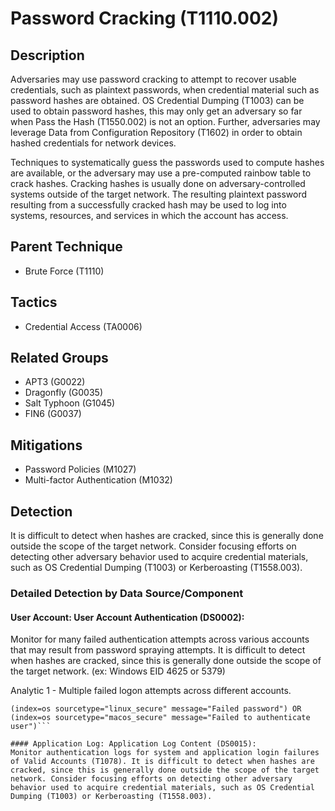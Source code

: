 # Password Cracking (T1110.002)

## Description
Adversaries may use password cracking to attempt to recover usable credentials, such as plaintext passwords, when credential material such as password hashes are obtained. OS Credential Dumping (T1003) can be used to obtain password hashes, this may only get an adversary so far when Pass the Hash (T1550.002) is not an option. Further,  adversaries may leverage Data from Configuration Repository (T1602) in order to obtain hashed credentials for network devices. 

Techniques to systematically guess the passwords used to compute hashes are available, or the adversary may use a pre-computed rainbow table to crack hashes. Cracking hashes is usually done on adversary-controlled systems outside of the target network. The resulting plaintext password resulting from a successfully cracked hash may be used to log into systems, resources, and services in which the account has access.

## Parent Technique
- Brute Force (T1110)

## Tactics
- Credential Access (TA0006)

## Related Groups
- APT3 (G0022)
- Dragonfly (G0035)
- Salt Typhoon (G1045)
- FIN6 (G0037)

## Mitigations
- Password Policies (M1027)
- Multi-factor Authentication (M1032)

## Detection
It is difficult to detect when hashes are cracked, since this is generally done outside the scope of the target network. Consider focusing efforts on detecting other adversary behavior used to acquire credential materials, such as OS Credential Dumping (T1003) or Kerberoasting (T1558.003).

### Detailed Detection by Data Source/Component
#### User Account: User Account Authentication (DS0002): 
 Monitor for many failed authentication attempts across various accounts that may result from password spraying attempts. It is difficult to detect when hashes are cracked, since this is generally done outside the scope of the target network. (ex: Windows EID 4625 or 5379)

Analytic 1 - Multiple failed logon attempts across different accounts.

``` (index=security sourcetype="WinEventLog:Security" EventCode IN (4625, 5379)) OR
(index=os sourcetype="linux_secure" message="Failed password") OR
(index=os sourcetype="macos_secure" message="Failed to authenticate user")```

#### Application Log: Application Log Content (DS0015): 
Monitor authentication logs for system and application login failures of Valid Accounts (T1078). It is difficult to detect when hashes are cracked, since this is generally done outside the scope of the target network. Consider focusing efforts on detecting other adversary behavior used to acquire credential materials, such as OS Credential Dumping (T1003) or Kerberoasting (T1558.003).


